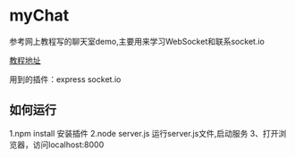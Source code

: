 
myChat
===

参考网上教程写的聊天室demo,主要用来学习WebSocket和联系socket.io

[教程地址](http://www.cnblogs.com/Wayou/p/hichat_built_with_nodejs_socket.html)

用到的插件：express  socket.io

如何运行
---
1.npm install 安装插件
2.node server.js 运行server.js文件,启动服务
3、打开浏览器，访问localhost:8000



